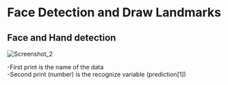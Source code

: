 # Face Detection and Draw Landmarks
## Face and Hand detection <br>

![Screenshot_2](https://user-images.githubusercontent.com/69674115/183652612-18ac97d8-eeb4-4883-a7e0-3c278a049996.png) <br>

-First print is the name of the data
<br>
-Second print (number) is the recognize variable (prediction[1]) <br>
